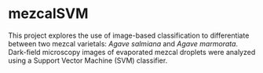 # mezcalSVM
This project explores the use of image-based classification to differentiate between two mezcal varietals: *Agave salmiana* and *Agave marmorata*. Dark-field microscopy images of evaporated mezcal droplets were analyzed using a Support Vector Machine (SVM) classifier.
